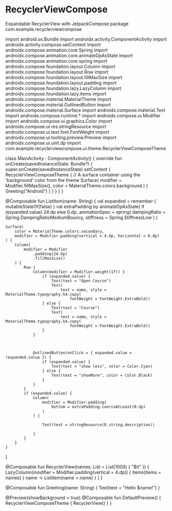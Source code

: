 # RecyclerViewCompose
Expandable RecyclerView with JetpackCompose
package com.example.recyclerviewcompose

import android.os.Bundle
import androidx.activity.ComponentActivity
import androidx.activity.compose.setContent
import androidx.compose.animation.core.Spring
import androidx.compose.animation.core.animateDpAsState
import androidx.compose.animation.core.spring
import androidx.compose.foundation.layout.Column
import androidx.compose.foundation.layout.Row
import androidx.compose.foundation.layout.fillMaxSize
import androidx.compose.foundation.layout.padding
import androidx.compose.foundation.lazy.LazyColumn
import androidx.compose.foundation.lazy.items
import androidx.compose.material.MaterialTheme
import androidx.compose.material.OutlinedButton
import androidx.compose.material.Surface
import androidx.compose.material.Text
import androidx.compose.runtime.*
import androidx.compose.ui.Modifier
import androidx.compose.ui.graphics.Color
import androidx.compose.ui.res.stringResource
import androidx.compose.ui.text.font.FontWeight
import androidx.compose.ui.tooling.preview.Preview
import androidx.compose.ui.unit.dp
import com.example.recyclerviewcompose.ui.theme.RecyclerViewComposeTheme




























class MainActivity : ComponentActivity() {
    override fun onCreate(savedInstanceState: Bundle?) {
        super.onCreate(savedInstanceState)
        setContent {
            RecyclerViewComposeTheme {
                // A surface container using the 'background' color from the theme
                Surface(
                    modifier = Modifier.fillMaxSize(),
                    color = MaterialTheme.colors.background
                ) {
                    Greeting("Android")
                }
            }
        }
    }
}

@Composable
fun ListItem(name: String) {
    val expanded = remember { mutableStateOf(false) }
    val extraPadding by animateDpAsState(
        if (expanded.value) 24.dp else 0.dp,
        animationSpec = spring(
            dampingRatio = Spring.DampingRatioMediumBouncy,
            stiffness = Spring.StiffnessLow
        )
    )



    Surface(
        color = MaterialTheme.colors.secondary,
        modifier = Modifier.padding(vertical = 4.dp, horizontal = 8.dp)
    ) {
        Column(
            modifier = Modifier
                .padding(24.dp)
                .fillMaxSize()
        ) {
            Row {
                Column(modifier = Modifier.weight(1f)) {
                    if (expanded.value) {
                        Text(text = "Open Course")
                        Text(
                            text = name, style = MaterialTheme.typography.h4.copy(
                                fontWeight = FontWeight.ExtraBold))
                    } else {
                        Text(text = "Course")
                        Text(
                            text = name, style = MaterialTheme.typography.h4.copy(
                                fontWeight = FontWeight.ExtraBold))
                    }
                }



                OutlinedButton(onClick = { expanded.value = !expanded.value }) {
                    if (expanded.value) {
                        Text(text = "show less", color = Color.Cyan)
                    } else {
                        Text(text = "showMore", color = Color.Black)
                    }
                }
            }
            if (expanded.value) {
                Column(
                    modifier = Modifier.padding(
                        bottom = extraPadding.coerceAtLeast(0.dp)
                    )
                ) {

                    Text(text = stringResource(R.string.description))

                }
            }
        }
    }
}

@Composable
fun RecyclerView(names: List<String> = List(1000) { "$it" }) {
    LazyColumn(modifier = Modifier.padding(vertical = 4.dp)) {
        items(items = names) { name ->
            ListItem(name = name)
        }
    }
}

@Composable
fun Greeting(name: String) {
    Text(text = "Hello $name!")
}

@Preview(showBackground = true)
@Composable
fun DefaultPreview() {
    RecyclerViewComposeTheme {
        RecyclerView()
    }
}
